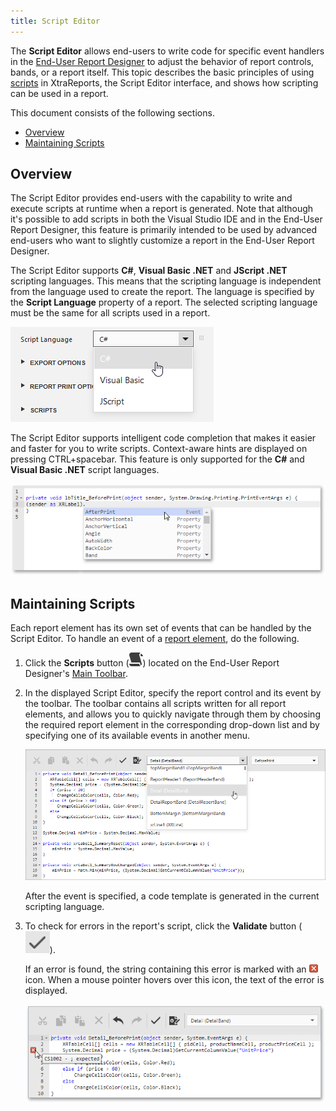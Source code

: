 ```yaml
---
title: Script Editor
---
```

The **Script Editor** allows end-users to write code for specific event handlers in the [End-User Report Designer](../../../../interface-elements-for-web/articles/report-designer.md) to adjust the behavior of report controls, bands, or a report itself. This topic describes the basic principles of using [scripts](../../../../interface-elements-for-web/articles/report-designer/creating-reports/scripting.md) in XtraReports, the Script Editor interface, and shows how scripting can be used in a report.

This document consists of the following sections.
* [Overview](#overview)
* [Maintaining Scripts](#maintaining)

## <a name="overview"/>Overview
The Script Editor provides end-users with the capability to write and execute scripts at runtime when a report is generated. Note that although it's possible to add scripts in both the Visual Studio IDE and in the End-User Report Designer, this feature is primarily intended to be used by advanced end-users who want to slightly customize a report in the End-User Report Designer.
 

The Script Editor supports **C#**, **Visual Basic .NET** and **JScript .NET** scripting languages. This means that the scripting language is independent from the language used to create the report. The language is specified by the **Script Language** property of a report. The selected scripting language must be the same for all scripts used in a report.

![aspx-script-editor-scripting-language](../../../images/Img118238.png)

The Script Editor supports intelligent code completion that makes it easier and faster for you to write scripts. Context-aware hints are displayed on pressing CTRL+spacebar. This feature is only supported for the **C#** and **Visual Basic .NET** script languages.

![scripts-intellisense-web](../../../images/Img124179.png)

## <a name="maintaining"/>Maintaining Scripts
Each report element has its own set of events that can be handled by the Script Editor. To handle an event of a [report element](../../../../interface-elements-for-web/articles/report-designer/report-elements.md), do the following.
1. Click the **Scripts** button (![aspx-script-editor-scripts](../../../images/Img118233.png)) located on the End-User Report Designer's [Main Toolbar](../../../../interface-elements-for-web/articles/report-designer/interface-elements/main-toolbar.md).
2. In the displayed Script Editor, specify the report control and its event by the toolbar. The toolbar contains all scripts written for all report elements, and allows you to quickly navigate through them by choosing the required report element in the corresponding drop-down list and by specifying one of its available events in another menu.
	
	![aspx-script-editor-code](../../../images/Img118240.png)
	
	After the event is specified, a code template is generated in the current scripting language.
3. To check for errors in the report's script, click the **Validate** button (![aspx-script-editor-validate](../../../images/Img118234.png)).
	
	If an error is found, the string containing this error is marked with an ![aspx-script-editor-error](../../../images/Img118235.png) icon. When a mouse pointer hovers over this icon, the text of the error is displayed.
	
	![aspx-script-editor-error-msg](../../../images/Img118241.png)